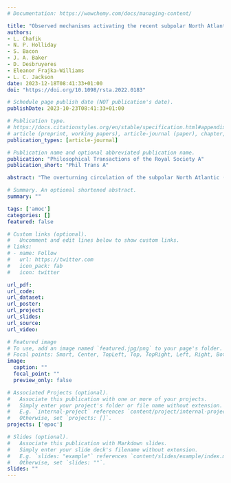 ```yaml
---
# Documentation: https://wowchemy.com/docs/managing-content/

title: "Observed mechanisms activating the recent subpolar North Atlantic Warming since 2016"
authors: 
- L. Chafik
- N. P. Holliday
- S. Bacon
- J. A. Baker
- D. Desbruyeres
- Eleanor Frajka-Williams
- L. C. Jackson
date: 2023-12-18T08:41:33+01:00
doi: "https://doi.org/10.1098/rsta.2022.0183"

# Schedule page publish date (NOT publication's date).
publishDate: 2023-10-23T08:41:33+01:00

# Publication type.
# https://docs.citationstyles.org/en/stable/specification.html#appendix-iii-types
# article (preprint, working papers), article-journal (paper), chapter, dataset, document (catch all), motion_picture (video), post (post on online forum), post-weblog (post on blog), report (technical report, with container-title for chapter within larger report), software, thesis, citation-key (bibtex key) or citation-label (Ferr78, formatted as output label), doi, event-title (name of event), event-place (geographic location), keyword, language (e.g., en or de), license (copyright information), note (descriptive note), publisher, title, title-short, url, chapter-number, edition, page (range), volume, submitted (Date it was submitted)
publication_types: [article-journal]

# Publication name and optional abbreviated publication name.
publication: "Philosophical Transactions of the Royal Society A"
publication_short: "Phil Trans A"

abstract: "The overturning circulation of the subpolar North Atlantic (SPNA) plays a fundamental role in Earth’s climate variability and change. Here, we show from observations that the recent warming period since about 2016 in the eastern SPNA involves increased western boundary density at the intergyre boundary, likely due to enhanced buoyancy forcing as a response to the strong increase in the North Atlantic Oscillation since the early 2010s. As these deep positive density anomalies spread southward along the western boundary, they enhance the North Atlantic Current and associated meridional heat transport at the intergyre region, leading to increased influx of subtropical heat into the eastern SPNA. Based on the timing of this chain of events, we conclude that this recent warming phase since about 2016 is primarily associated with this observed mechanism of changes in deep western boundary density, an essential element in these interactions."

# Summary. An optional shortened abstract.
summary: ""

tags: ['amoc']
categories: []
featured: false

# Custom links (optional).
#   Uncomment and edit lines below to show custom links.
# links:
# - name: Follow
#   url: https://twitter.com
#   icon_pack: fab
#   icon: twitter

url_pdf:
url_code:
url_dataset:
url_poster:
url_project:
url_slides:
url_source:
url_video:

# Featured image
# To use, add an image named `featured.jpg/png` to your page's folder. 
# Focal points: Smart, Center, TopLeft, Top, TopRight, Left, Right, BottomLeft, Bottom, BottomRight.
image:
  caption: ""
  focal_point: ""
  preview_only: false

# Associated Projects (optional).
#   Associate this publication with one or more of your projects.
#   Simply enter your project's folder or file name without extension.
#   E.g. `internal-project` references `content/project/internal-project/index.md`.
#   Otherwise, set `projects: []`.
projects: ['epoc']

# Slides (optional).
#   Associate this publication with Markdown slides.
#   Simply enter your slide deck's filename without extension.
#   E.g. `slides: "example"` references `content/slides/example/index.md`.
#   Otherwise, set `slides: ""`.
slides: ""
---
```

